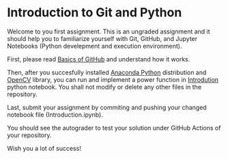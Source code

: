 # Introduction to Git and Python

Welcome to you first assignment. This is an ungraded assignment and it should help you to familiarize yourself with Git, GitHub, and Jupyter Notebooks (Python develepment and execution environment).

First, please read [Basics of GitHub](BasicsOfGitHub.md) and understand how it works.

Then, after you succesfully installed [Anaconda Python](https://www.anaconda.com/products/individual) distribution and [OpenCV](https://pypi.org/project/opencv-python/) library, you can run and implement a power function in [Introdution](Introduction.ipynb) python notebook. You shall not modify or delete any other files in the repository.

Last, submit your assignment by commiting and pushing your changed notebook file (Introduction.ipynb).

You should see the autograder to test your solution under GitHub Actions of your repository.

Wish you a lot of success!




